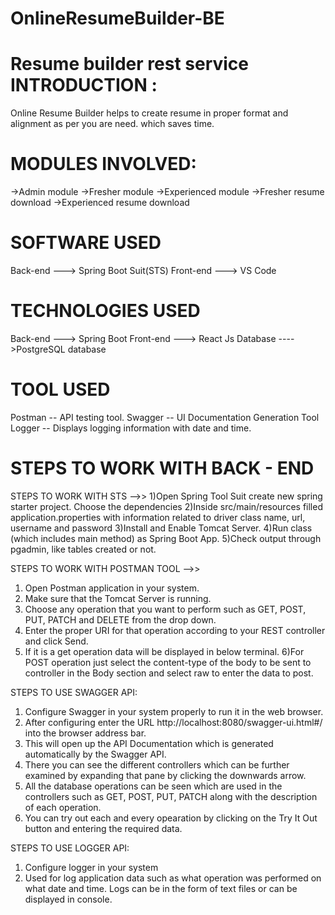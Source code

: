 # OnlineResumeBuilder-BE
Resume builder rest service
INTRODUCTION :
===============================================================
Online Resume Builder helps to create resume in proper format and alignment as per you are need. which saves time. 

MODULES INVOLVED:
==================================================================
->Admin module
->Fresher module
->Experienced module
->Fresher resume download
->Experienced resume download

SOFTWARE USED
==================================================================
Back-end ---> Spring Boot Suit(STS)
Front-end ---> VS Code

TECHNOLOGIES USED
===================================================================
Back-end ---> Spring Boot
Front-end ---> React Js
Database  ---->PostgreSQL database

TOOL USED
====================================================================
Postman -- API testing tool.
Swagger -- UI Documentation Generation Tool
Logger -- Displays logging information with date and time.


STEPS TO WORK WITH BACK - END
=====================================================================
STEPS TO WORK WITH STS -->>
1)Open  Spring Tool Suit create new spring starter project. Choose the dependencies
2)Inside src/main/resources filled application.properties with information related to driver class name, url, username and password
3)Install and Enable Tomcat Server.
4)Run class (which includes main method) as Spring Boot App.
5)Check output through pgadmin, like tables created or not.

STEPS TO WORK WITH POSTMAN TOOL -->>
1) Open Postman application in your system.
2) Make sure that the Tomcat Server is running.
3) Choose any operation that you want to perform such as GET, POST, PUT, PATCH and DELETE from the drop down.
4) Enter the proper URI for that operation according to your REST controller and click Send. 
5) If it is a get operation data will be displayed in below terminal.
6)For POST operation just select the content-type of the body to be sent to controller in the Body section and select raw to enter the data to post.

STEPS TO USE SWAGGER API:
1) Configure Swagger in your system properly to run it in the web browser.
2) After configuring enter the URL http://localhost:8080/swagger-ui.html#/ into the browser address bar.
3) This will open up the API Documentation which is generated automatically by the Swagger API.
4) There you can see the different controllers which can be further examined by expanding that pane by clicking the downwards arrow.
5) All the database operations can be seen which are used in the controllers such as GET, POST, PUT, PATCH along with the description of each operation.
6) You can try out each and every opearation by clicking on the Try It Out button and entering the required data.

STEPS TO USE LOGGER API:
1) Configure logger in your system
2) Used for log application data such as what operation was performed on what date and time. Logs can be in the form of text files or can be displayed in console.
